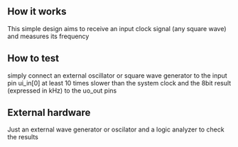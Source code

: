 <!---

This file is used to generate your project datasheet. Please fill in the information below and delete any unused
sections.

You can also include images in this folder and reference them in the markdown. Each image must be less than
512 kb in size, and the combined size of all images must be less than 1 MB.
-->

## How it works

This simple design aims to receive an input clock signal (any square wave) and measures its frequency

## How to test

simply connect an external oscillator or square wave generator to the input pin ui_in[0] at least 10 times slower than the system clock and the 8bit result (expressed in kHz) to the uo_out pins

## External hardware

Just an external wave generator or oscilator and a logic analyzer to check the results
